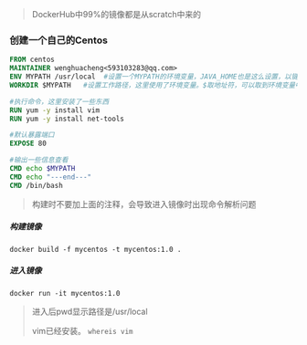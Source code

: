 > DockerHub中99%的镜像都是从scratch中来的



### 创建一个自己的Centos

```dockerfile
FROM centos
MAINTAINER wenghuacheng<593103283@qq.com> 
ENV MYPATH /usr/local  #设置一个MYPATH的环境变量，JAVA_HOME也是这么设置，以键值对形式
WORKDIR $MYPATH   #设置工作路径，这里使用了环境变量。$取地址符，可以取到环境变量中的值

#执行命令，这里安装了一些东西
RUN yum -y install vim
RUN yum -y install net-tools

#默认暴露端口
EXPOSE 80

#输出一些信息查看
CMD echo $MYPATH
CMD echo "---end---"
CMD /bin/bash
```

> 构建时不要加上面的注释，会导致进入镜像时出现命令解析问题

##### 构建镜像

```shell
docker build -f mycentos -t mycentos:1.0 .
```

##### 进入镜像

```shell
docker run -it mycentos:1.0
```

> 进入后pwd显示路径是/usr/local
>
> vim已经安装。 `whereis vim` 

